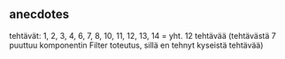 ## anecdotes
tehtävät: 1, 2, 3, 4, 6, 7, 8, 10, 11, 12, 13, 14 = yht. 12 tehtävää
(tehtävästä 7 puuttuu komponentin Filter toteutus, sillä en tehnyt kyseistä tehtävää)